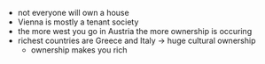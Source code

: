- not everyone will own a house
- Vienna is mostly a tenant society
- the more west you go in Austria the more ownership is occuring
- richest countries are Greece and Italy -> huge cultural ownership 
	- ownership makes you rich